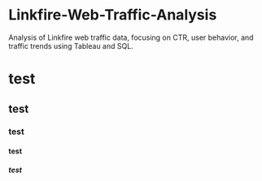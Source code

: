 # Linkfire-Web-Traffic-Analysis
Analysis of Linkfire web traffic data, focusing on CTR, user behavior, and traffic trends using Tableau and SQL.
# test
## test
### test
#### test
##### test
